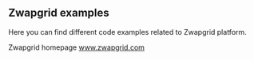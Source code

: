 ## Zwapgrid examples
Here you can find different code examples related to Zwapgrid platform.

Zwapgrid homepage www.zwapgrid.com
